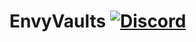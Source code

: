 # EnvyVaults [![Discord](https://img.shields.io/discord/831966641586831431)](https://discord.gg/7vqgtrjDGw)
